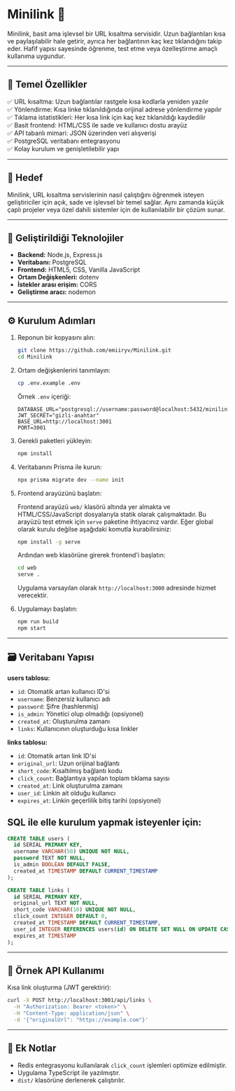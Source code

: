# Minilink 🔗

Minilink, basit ama işlevsel bir URL kısaltma servisidir. Uzun bağlantıları kısa ve paylaşılabilir hale getirir, ayrıca her bağlantının kaç kez tıklandığını takip eder. Hafif yapısı sayesinde öğrenme, test etme veya özelleştirme amaçlı kullanıma uygundur.

---

## 🚀 Temel Özellikler

✅ URL kısaltma: Uzun bağlantılar rastgele kısa kodlarla yeniden yazılır  
✅ Yönlendirme: Kısa linke tıklanıldığında orijinal adrese yönlendirme yapılır  
✅ Tıklama istatistikleri: Her kısa link için kaç kez tıklanıldığı kaydedilir  
✅ Basit frontend: HTML/CSS ile sade ve kullanıcı dostu arayüz  
✅ API tabanlı mimari: JSON üzerinden veri alışverişi  
✅ PostgreSQL veritabanı entegrasyonu  
✅ Kolay kurulum ve genişletilebilir yapı

---

## 🎯 Hedef

Minilink, URL kısaltma servislerinin nasıl çalıştığını öğrenmek isteyen geliştiriciler için açık, sade ve işlevsel bir temel sağlar. Aynı zamanda küçük çaplı projeler veya özel dahili sistemler için de kullanılabilir bir çözüm sunar.

---

## 📌 Geliştirildiği Teknolojiler

- **Backend:** Node.js, Express.js  
- **Veritabanı:** PostgreSQL  
- **Frontend:** HTML5, CSS, Vanilla JavaScript  
- **Ortam Değişkenleri:** dotenv  
- **İstekler arası erişim:** CORS  
- **Geliştirme aracı:** nodemon  

---

## ⚙️ Kurulum Adımları

1. Reponun bir kopyasını alın:
   ```bash
   git clone https://github.com/emiiryv/Minilink.git
   cd Minilink
   ```

2. Ortam değişkenlerini tanımlayın:
   ```bash
   cp .env.example .env
   ```

   Örnek `.env` içeriği:
   ```
   DATABASE_URL="postgresql://username:password@localhost:5432/minilink"
   JWT_SECRET="gizli-anahtar"
   BASE_URL=http://localhost:3001
   PORT=3001
   ```

3. Gerekli paketleri yükleyin:
   ```bash
   npm install
   ```

4. Veritabanını Prisma ile kurun:
   ```bash
   npx prisma migrate dev --name init
   ```

5. Frontend arayüzünü başlatın:

   Frontend arayüzü `web/` klasörü altında yer almakta ve HTML/CSS/JavaScript dosyalarıyla statik olarak çalışmaktadır. Bu arayüzü test etmek için `serve` paketine ihtiyacınız vardır. Eğer global olarak kurulu değilse aşağıdaki komutla kurabilirsiniz:

   ```bash
   npm install -g serve
   ```

   Ardından web klasörüne girerek frontend'i başlatın:

   ```bash
   cd web
   serve .
   ```

   Uygulama varsayılan olarak `http://localhost:3000` adresinde hizmet verecektir.

6. Uygulamayı başlatın:
   ```bash
   npm run build
   npm start
   ```

---

## 🗃️ Veritabanı Yapısı

**users tablosu:**
- `id`: Otomatik artan kullanıcı ID'si  
- `username`: Benzersiz kullanıcı adı  
- `password`: Şifre (hashlenmiş)  
- `is_admin`: Yönetici olup olmadığı (opsiyonel)  
- `created_at`: Oluşturulma zamanı  
- `links`: Kullanıcının oluşturduğu kısa linkler

**links tablosu:**
- `id`: Otomatik artan link ID'si  
- `original_url`: Uzun orijinal bağlantı  
- `short_code`: Kısaltılmış bağlantı kodu  
- `click_count`: Bağlantıya yapılan toplam tıklama sayısı  
- `created_at`: Link oluşturulma zamanı  
- `user_id`: Linkin ait olduğu kullanıcı  
- `expires_at`: Linkin geçerlilik bitiş tarihi (opsiyonel)

## **SQL ile elle kurulum yapmak isteyenler için:**

```sql
CREATE TABLE users (
  id SERIAL PRIMARY KEY,
  username VARCHAR(50) UNIQUE NOT NULL,
  password TEXT NOT NULL,
  is_admin BOOLEAN DEFAULT FALSE,
  created_at TIMESTAMP DEFAULT CURRENT_TIMESTAMP
);

CREATE TABLE links (
  id SERIAL PRIMARY KEY,
  original_url TEXT NOT NULL,
  short_code VARCHAR(10) UNIQUE NOT NULL,
  click_count INTEGER DEFAULT 0,
  created_at TIMESTAMP DEFAULT CURRENT_TIMESTAMP,
  user_id INTEGER REFERENCES users(id) ON DELETE SET NULL ON UPDATE CASCADE,
  expires_at TIMESTAMP
);
```
---

## 🧪 Örnek API Kullanımı

Kısa link oluşturma (JWT gerektirir):
```bash
curl -X POST http://localhost:3001/api/links \
  -H "Authorization: Bearer <token>" \
  -H "Content-Type: application/json" \
  -d '{"originalUrl": "https://example.com"}'
```

---

## 📎 Ek Notlar

- Redis entegrasyonu kullanılarak `click_count` işlemleri optimize edilmiştir.
- Uygulama TypeScript ile yazılmıştır.
- `dist/` klasörüne derlenerek çalıştırılır.
